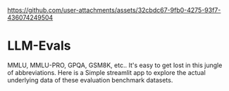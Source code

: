 

https://github.com/user-attachments/assets/32cbdc67-9fb0-4275-93f7-436074249504

# LLM-Evals
MMLU, MMLU-PRO, GPQA, GSM8K, etc.. It's easy to get lost in this jungle of abbreviations. 
Here is a Simple streamlit app to explore the actual underlying data of these evaluation benchmark datasets.
